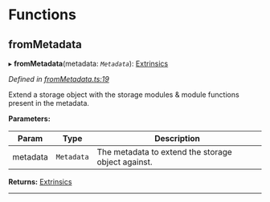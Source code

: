 

# Functions

<a id="frommetadata"></a>

##  fromMetadata

▸ **fromMetadata**(metadata: *`Metadata`*): [Extrinsics](../interfaces/_types_d_.extrinsics.md)

*Defined in [fromMetadata.ts:19](https://github.com/polkadot-js/api/blob/1e9b69c/packages/type-extrinsics/src/fromMetadata.ts#L19)*

Extend a storage object with the storage modules & module functions present in the metadata.

**Parameters:**

| Param | Type | Description |
| ------ | ------ | ------ |
| metadata | `Metadata` |  The metadata to extend the storage object against. |

**Returns:** [Extrinsics](../interfaces/_types_d_.extrinsics.md)

___

